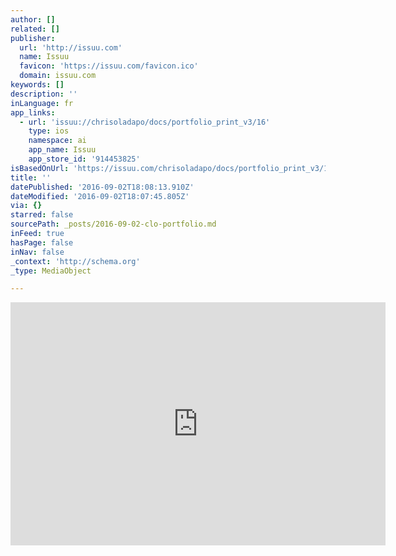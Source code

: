 ```yaml
---
author: []
related: []
publisher:
  url: 'http://issuu.com'
  name: Issuu
  favicon: 'https://issuu.com/favicon.ico'
  domain: issuu.com
keywords: []
description: ''
inLanguage: fr
app_links:
  - url: 'issuu://chrisoladapo/docs/portfolio_print_v3/16'
    type: ios
    namespace: ai
    app_name: Issuu
    app_store_id: '914453825'
isBasedOnUrl: 'https://issuu.com/chrisoladapo/docs/portfolio_print_v3/16?e=7854116/30000297'
title: ''
datePublished: '2016-09-02T18:08:13.910Z'
dateModified: '2016-09-02T18:07:45.805Z'
via: {}
starred: false
sourcePath: _posts/2016-09-02-clo-portfolio.md
inFeed: true
hasPage: false
inNav: false
_context: 'http://schema.org'
_type: MediaObject

---
```

<iframe src="https://cdn.embedly.com/widgets/media.html?src=https%3A%2F%2Fstatic.issuu.com%2Fwebembed%2Fviewers%2Fstyle1%2Fv2%2FIssuuReader.swf&amp;fv=mode%3Dmini%26documentId%3D140516223013-b6dc27e1c37a0549f7de0855bbcb63e9%26pageNumber%3D16&amp;url=https%3A%2F%2Fissuu.com%2Fchrisoladapo%2Fdocs%2Fportfolio_print_v3%2F16&amp;image=https%3A%2F%2Fimage.issuu.com%2F140516223013-b6dc27e1c37a0549f7de0855bbcb63e9%2Fjpg%2Fpage_16.jpg&amp;key=b7d04c9b404c499eba89ee7072e1c4f7&amp;type=application%2Fx-shockwave-flash&amp;schema=issuu" width="600" height="389" scrolling="no" frameborder="0" allowfullscreen="" style=""></iframe>